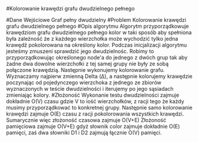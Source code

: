 #Kolorowanie krawędzi grafu dwudzielnego pełnego

#Dane Wejściowe
Graf pełny dwudzielny
#Problem
Kolorowanie krawędzi grafu dwudzielnego pełnego
#Opis algorytmu
Algorytm przyporządkowuje krawędziom grafu dwudzielnego pełnego
kolor w taki sposób aby spełniona była zależność że z każdego wierzchołka
może wychodzić tylko jedna krawędź pokolorowana na określony kolor.
Podczas inicjalizacji algorytmu jesteśmy zmuszeni sprawdzić
jego dwudzielnośc. Robimy to przyporządkowując określonego node'a do jednego z dwóch grup
tak aby żadne dwa dowolne wierzchołki z tej samej grupy nie były ze sobą połączone krawędzią.
Następnie wykonujemy kolorowanie grafu. Wyznaczamy najpierw zmienną Delta (Δ), a następnie 
kolorujemy krawędzie poczynając od pojedynczego wierzchoka z jednego ze zbiorów wyznaczonych
w teście dwudzielności i iterujemy po jego sąsiadach zmieniając kolory.
#Złożoność
Wykonanie testu dwudzielności zajmuje dokładnie O(V) czasu gdzie V to iość wierzchołków,
z racji tego że każdy musimy przyporządkować to konkretnej grupy. Następnie samo kolorowanie
krawędzi zajmuje O(E) czasu z racji pokolorowania wszystkich krawędzi. Sumarycznie więc 
złożoność czasowa zajmuje O(V+E)
Złożoność pamięciowa zajmuje O(V+E) gdyż słownik color zajmuje dokładnie O(E) pamięci,
zaś dwa słowniki D1 i D2 zajmują łącznie O(V) pamięci.



